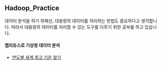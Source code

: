 ## Hadoop_Practice

데이터 분석을 하기 위해선, 대용량의 데이터를 처리하는 방법도 중요하다고 생각합니다.
따라서 대용량의 데이터를 처리할 수 있는 도구를 다루기 위한 공부를 하고 있습니다.

#### 맵리듀스로 기상청 데이터 분석
- [연도별 세계 최고 기온 찾기](https://github.com/cksdud7007/Hadoop_Practice/tree/main/map_reduce)
